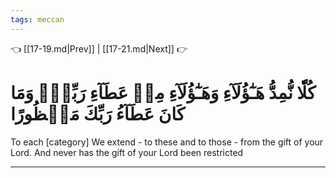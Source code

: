 ```yaml
---
tags: meccan
---
```


👈 [[17-19.md|Prev]] | [[17-21.md|Next]] 👉

# كُلّٗا نُّمِدُّ هَـٰٓؤُلَآءِ وَهَـٰٓؤُلَآءِ مِنۡ عَطَآءِ رَبِّكَۚ وَمَا كَانَ عَطَآءُ رَبِّكَ مَحۡظُورًا

To each [category] We extend - to these and to those - from the gift of your Lord. And never has the gift of your Lord been restricted

---

